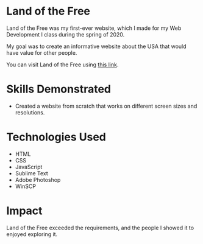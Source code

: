 # Land of the Free
Land of the Free was my first-ever website, which I made for my Web Development I class during the spring of 2020.

My goal was to create an informative website about the USA that would have value for other people.

You can visit Land of the Free using [this link](https://people.inf.elte.hu/gshkd4/).

# Skills Demonstrated
* Created a website from scratch that works on different screen sizes and resolutions.

# Technologies Used
* HTML
* CSS
* JavaScript
* Sublime Text
* Adobe Photoshop
* WinSCP

# Impact
Land of the Free exceeded the requirements, and the people I showed it to enjoyed exploring it.

